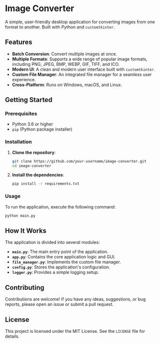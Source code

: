 # Image Converter

A simple, user-friendly desktop application for converting images from one format to another. Built with Python and `customtkinter`.

## Features

- **Batch Conversion**: Convert multiple images at once.
- **Multiple Formats**: Supports a wide range of popular image formats, including PNG, JPEG, BMP, WEBP, GIF, TIFF, and ICO.
- **Modern UI**: A clean and modern user interface built with `customtkinter`.
- **Custom File Manager**: An integrated file manager for a seamless user experience.
- **Cross-Platform**: Runs on Windows, macOS, and Linux.

## Getting Started

### Prerequisites

- Python 3.6 or higher
- `pip` (Python package installer)

### Installation

1. **Clone the repository**:

   ```bash
   git clone https://github.com/your-username/image-converter.git
   cd image-converter
   ```

2. **Install the dependencies**:

   ```bash
   pip install -r requirements.txt
   ```

### Usage

To run the application, execute the following command:

```bash
python main.py
```

## How It Works

The application is divided into several modules:

- **`main.py`**: The main entry point of the application.
- **`app.py`**: Contains the core application logic and GUI.
- **`file_manager.py`**: Implements the custom file manager.
- **`config.py`**: Stores the application's configuration.
- **`logger.py`**: Provides a simple logging setup.

## Contributing

Contributions are welcome! If you have any ideas, suggestions, or bug reports, please open an issue or submit a pull request.

## License

This project is licensed under the MIT License. See the `LICENSE` file for details.
